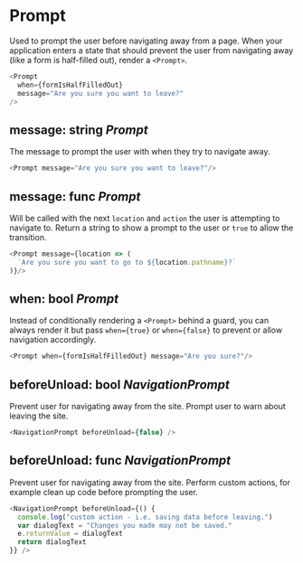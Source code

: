 # Prompt

Used to prompt the user before navigating away from a page. When your application enters a state that should prevent the user from navigating away (like a form is half-filled out), render a `<Prompt>`.

```js
<Prompt
  when={formIsHalfFilledOut}
  message="Are you sure you want to leave?"
/>
```

## message: string _Prompt_

The message to prompt the user with when they try to navigate away.

```js
<Prompt message="Are you sure you want to leave?"/>
```

## message: func _Prompt_

Will be called with the next `location` and `action` the user is attempting to navigate to. Return a string to show a prompt to the user or `true` to allow the transition.

```js
<Prompt message={location => (
  `Are you sure you want to go to ${location.pathname}?`
)}/>
```

## when: bool _Prompt_

Instead of conditionally rendering a `<Prompt>` behind a guard, you can always render it but pass `when={true}` or `when={false}` to prevent or allow navigation accordingly.

```js
<Prompt when={formIsHalfFilledOut} message="Are you sure?"/>
```

## beforeUnload: bool _NavigationPrompt_
Prevent user for navigating away from the site. Prompt user to warn 
about leaving the site.

```js
<NavigationPrompt beforeUnload={false} />
```

## beforeUnload: func _NavigationPrompt_
Prevent user for navigating away from the site. Perform custom actions, 
for example clean up code before prompting the user.

```js
<NavigationPrompt beforeUnload={() { 
  console.log("custom action - i.e. saving data before leaving.")
  var dialogText = "Changes you made may not be saved."
  e.returnValue = dialogText
  return dialogText
}} />
```